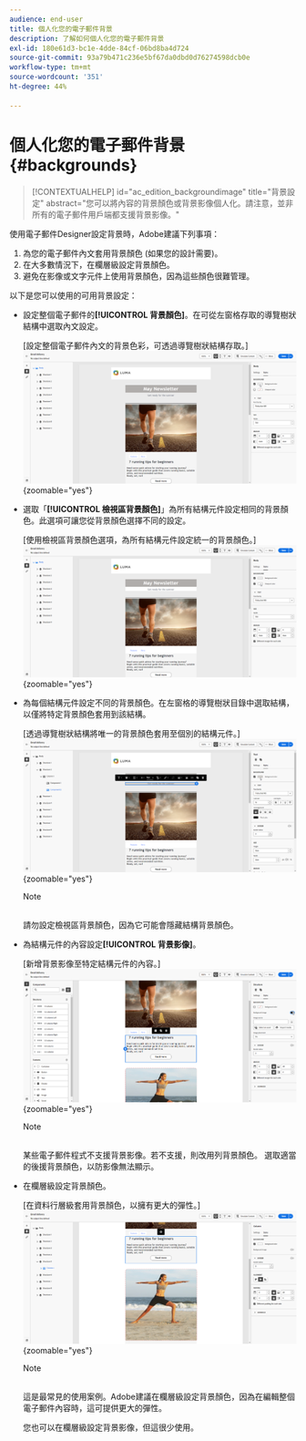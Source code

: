 ```yaml
---
audience: end-user
title: 個人化您的電子郵件背景
description: 了解如何個人化您的電子郵件背景
exl-id: 180e61d3-bc1e-4dde-84cf-06bd8ba4d724
source-git-commit: 93a79b471c236e5bf67da0dbd0d76274598dcb0e
workflow-type: tm+mt
source-wordcount: '351'
ht-degree: 44%

---
```


# 個人化您的電子郵件背景 {#backgrounds}

>[!CONTEXTUALHELP]
>id="ac_edition_backgroundimage"
>title="背景設定"
>abstract="您可以將內容的背景顏色或背景影像個人化。請注意，並非所有的電子郵件用戶端都支援背景影像。"

使用電子郵件Designer設定背景時，Adobe建議下列事項：

1. 為您的電子郵件內文套用背景顏色 (如果您的設計需要)。
1. 在大多數情況下，在欄層級設定背景顏色。
1. 避免在影像或文字元件上使用背景顏色，因為這些顏色很難管理。

以下是您可以使用的可用背景設定：

* 設定整個電子郵件的&#x200B;**[!UICONTROL 背景顏色]**。在可從左窗格存取的導覽樹狀結構中選取內文設定。

  [設定整個電子郵件內文的背景色彩，可透過導覽樹狀結構存取。]\
  ![](assets/background_1.png){zoomable="yes"}

* 選取「**[!UICONTROL 檢視區背景顏色]**」為所有結構元件設定相同的背景顏色。此選項可讓您從背景顏色選擇不同的設定。

  [使用檢視區背景顏色選項，為所有結構元件設定統一的背景顏色。]\
  ![](assets/background_2.png){zoomable="yes"}

* 為每個結構元件設定不同的背景顏色。在左窗格的導覽樹狀目錄中選取結構，以僅將特定背景顏色套用到該結構。

  [透過導覽樹狀結構將唯一的背景顏色套用至個別的結構元件。]\
  ![](assets/background_3.png){zoomable="yes"}

  >[!NOTE]
  >\
  >請勿設定檢視區背景顏色，因為它可能會隱藏結構背景顏色。

* 為結構元件的內容設定&#x200B;**[!UICONTROL 背景影像]**。

  [新增背景影像至特定結構元件的內容。]\
  ![](assets/background_4.png){zoomable="yes"}

  >[!NOTE]
  >\
  >某些電子郵件程式不支援背景影像。若不支援，則改用列背景顏色。 選取適當的後援背景顏色，以防影像無法顯示。

* 在欄層級設定背景顏色。

  [在資料行層級套用背景顏色，以擁有更大的彈性。]\
  ![](assets/background_5.png){zoomable="yes"}

  >[!NOTE]
  >\
  >這是最常見的使用案例。Adobe建議在欄層級設定背景顏色，因為在編輯整個電子郵件內容時，這可提供更大的彈性。

  您也可以在欄層級設定背景影像，但這很少使用。